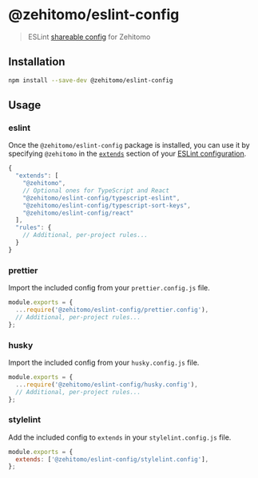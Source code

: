 # @zehitomo/eslint-config

> ESLint [shareable config](http://eslint.org/docs/developer-guide/shareable-configs.html) for Zehitomo

## Installation

```sh
npm install --save-dev @zehitomo/eslint-config
```

## Usage

### eslint

Once the `@zehitomo/eslint-config` package is installed, you can use it by specifying `@zehitomo` in the [`extends`](http://eslint.org/docs/user-guide/configuring#extending-configuration-files) section of your [ESLint configuration](http://eslint.org/docs/user-guide/configuring).

```js
{
  "extends": [
    "@zehitomo",
    // Optional ones for TypeScript and React
    "@zehitomo/eslint-config/typescript-eslint",
    "@zehitomo/eslint-config/typescript-sort-keys",
    "@zehitomo/eslint-config/react"
  ],
  "rules": {
    // Additional, per-project rules...
  }
}
```

### prettier

Import the included config from your `prettier.config.js` file.

```js
module.exports = {
  ...require('@zehitomo/eslint-config/prettier.config'),
  // Additional, per-project rules...
};
```

### husky

Import the included config from your `husky.config.js` file.

```js
module.exports = {
  ...require('@zehitomo/eslint-config/husky.config'),
  // Additional, per-project rules...
};
```

### stylelint

Add the included config to `extends` in your `stylelint.config.js` file.

```js
module.exports = {
  extends: ['@zehitomo/eslint-config/stylelint.config'],
};
```
